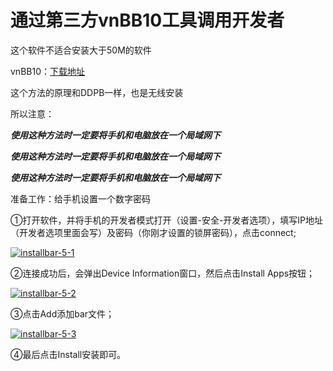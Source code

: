# 通过第三方**vnBB10**工具调用开发者

这个软件不适合安装大于50M的软件

vnBB10：[下载地址](http://120.46.183.124:1234/directlink/1/%E5%B7%A5%E5%85%B7/vnBB10-v1.0.1%E5%8E%BB%E5%B9%BF%E5%91%8A.rar)

这个方法的原理和DDPB一样，也是无线安装

所以注意：

***使用这种方法时一定要将手机和电脑放在一个局域网下***

***使用这种方法时一定要将手机和电脑放在一个局域网下***

***使用这种方法时一定要将手机和电脑放在一个局域网下***

准备工作：给手机设置一个数字密码

①打开软件，并将手机的开发者模式打开（设置-安全-开发者选项），填写IP地址（开发者选项里面会写）及密码（你刚才设置的锁屏密码），点击connect;

[![installbar-5-1](http://www.berrylink.cn/wp-content/uploads/2015/10/installbar-5-1.jpg)](http://www.berrylink.cn/wp-content/uploads/2015/10/installbar-5-1.jpg)

②连接成功后，会弹出Device Information窗口，然后点击Install Apps按钮；

[![installbar-5-2](http://www.berrylink.cn/wp-content/uploads/2015/10/installbar-5-2.jpg)](http://www.berrylink.cn/wp-content/uploads/2015/10/installbar-5-2.jpg)

③点击Add添加bar文件；

[![installbar-5-3](http://www.berrylink.cn/wp-content/uploads/2015/10/installbar-5-3.jpg)](http://www.berrylink.cn/wp-content/uploads/2015/10/installbar-5-3.jpg)

④最后点击Install安装即可。
